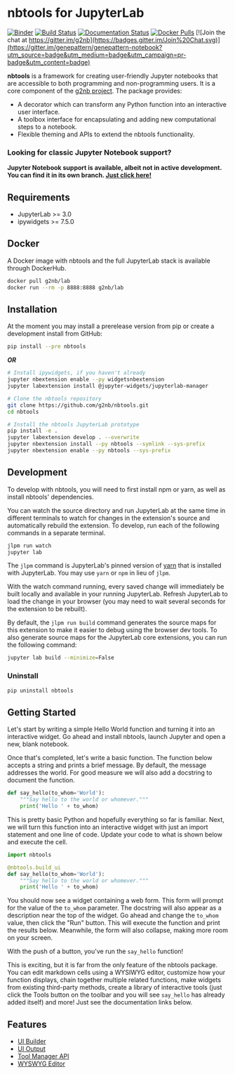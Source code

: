 # nbtools for JupyterLab

[![Binder](https://mybinder.org/badge_logo.svg)](https://mybinder.org/v2/gh/g2nb/nbtools/lab?urlpath=lab)
[![Build Status](https://travis-ci.org/g2nb/nbtools.svg?branch=lab)](https://travis-ci.org/genepattern/nbtools)
[![Documentation Status](https://img.shields.io/badge/docs-latest-brightgreen.svg?style=flat)](https://gpnotebook-website-docs.readthedocs.io/en/latest/)
[![Docker Pulls](https://img.shields.io/docker/pulls/genepattern/genepattern-notebook.svg)](https://hub.docker.com/r/genepattern/lab/)
[![Join the chat at https://gitter.im/g2nb](https://badges.gitter.im/Join%20Chat.svg)](https://gitter.im/genepattern/genepattern-notebook?utm_source=badge&utm_medium=badge&utm_campaign=pr-badge&utm_content=badge)
<!--- ![Github Actions Status](https://github.com/g2nb/nbtools/workflows/Build/badge.svg) -->

**nbtools** is a framework for creating user-friendly Jupyter notebooks that are accessible to both programming and non-programming users. It is a core component of the [g2nb project](https://g2nb.org). The package provides:

* A decorator which can transform any Python function into an interactive user interface.
* A toolbox interface for encapsulating and adding new computational steps to a notebook.
* Flexible theming and APIs to extend the nbtools functionality.

### **Looking for classic Jupyter Notebook support?**
**Jupyter Notebook support is available, albeit not in active development. You can find it in its own branch. [Just click here!](https://github.com/g2nb/nbtools/tree/notebook)**


## Requirements

* JupyterLab >= 3.0
* ipywidgets >= 7.5.0

## Docker

A Docker image with nbtools and the full JupyterLab stack is available through DockerHub.

```bash
docker pull g2nb/lab
docker run --rm -p 8888:8888 g2nb/lab
```

## Installation

At the moment you may install a prerelease version from pip or create a development install from GitHub:

```bash
pip install --pre nbtools
```

***OR***

```bash
# Install ipywidgets, if you haven't already
jupyter nbextension enable --py widgetsnbextension
jupyter labextension install @jupyter-widgets/jupyterlab-manager

# Clone the nbtools repository
git clone https://github.com/g2nb/nbtools.git
cd nbtools

# Install the nbtools JupyterLab prototype
pip install -e .
jupyter labextension develop . --overwrite
jupyter nbextension install --py nbtools --symlink --sys-prefix
jupyter nbextension enable --py nbtools --sys-prefix
```

## Development

To develop with nbtools, you will need to first install npm or yarn, as well as install nbtools' dependencies.

You can watch the source directory and run JupyterLab at the same time in different terminals to watch for changes in 
the extension's source and automatically rebuild the extension. To develop, run each of the following commands in a 
separate terminal. 

```bash
jlpm run watch
jupyter lab
```

The `jlpm` command is JupyterLab's pinned version of [yarn](https://yarnpkg.com/) that is installed with JupyterLab. You 
may use `yarn` or `npm` in lieu of `jlpm`.

With the watch command running, every saved change will immediately be built locally and available in your running 
JupyterLab. Refresh JupyterLab to load the change in your browser (you may need to wait several seconds for the 
extension to be rebuilt).

By default, the `jlpm run build` command generates the source maps for this extension to make it easier to debug using 
the browser dev tools. To also generate source maps for the JupyterLab core extensions, you can run the following command:

```bash
jupyter lab build --minimize=False
```

### Uninstall

```bash
pip uninstall nbtools
```

## Getting Started

Let's start by writing a simple Hello World function and turning it into an interactive widget. Go ahead and install nbtools, launch
Jupyter and open a new, blank notebook.

Once that's completed, let's write a basic function. The function below accepts a string and prints a brief message. By default, the message addresses the world. For good measure we will also add a docstring to document the function.

```python
def say_hello(to_whom='World'):
    """Say hello to the world or whomever."""
    print('Hello ' + to_whom)
```

This is pretty basic Python and hopefully everything so far is familiar. Next, we will turn this function into an interactive widget with just an import statement and one line of code. Update your code to what is shown below and execute the cell.

```python
import nbtools

@nbtools.build_ui
def say_hello(to_whom='World'):
    """Say hello to the world or whomever."""
    print('Hello ' + to_whom)
```

You should now see a widget containing a web form. This form will prompt for the value of the `to_whom` parameter. The docstring will also appear as a description near the top of the widget. Go ahead and change the `to_whom` value, then click the "Run" button. This will execute the function and print the results below. Meanwhile, the form will also collapse, making more room on your screen.

With the push of a button, you've run the `say_hello` function!

This is exciting, but it is far from the only feature of the nbtools package. You can edit markdown cells using a WYSIWYG editor, customize how your function displays, chain together multiple related functions, make widgets from existing third-party methods, create a library of interactive tools (just click the Tools button on the toolbar and you will see `say_hello` has already added itself) and more! Just see the documentation links below.

## Features

* [UI Builder](docs/uibuilder.md)
* [UI Output](docs/uioutput.md)
* [Tool Manager API](docs/toolmanager.md)
* [WYSWYG Editor](docs/wysiwyg.md)
